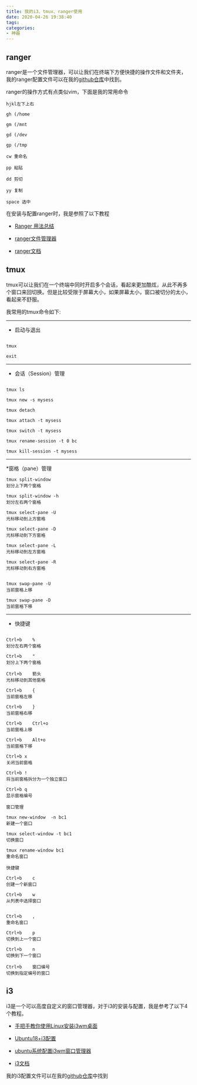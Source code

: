 ```yaml
---
title: 我的i3、tmux、ranger使用
date: 2020-04-26 19:38:40
tags:
categories:
- 神器
---
```


## ranger
ranger是一个文件管理器，可以让我们在终端下方便快捷的操作文件和文件夹，我的ranger配置文件可以在我的[github仓库](https://github.com/beichen1994/MyLinuxConfig/tree/master/.config)中找到。

ranger的操作方式有点类似vim，下面是我的常用命令

~~~
hjkl左下上右

gh (/home

gm (/mnt

gd (/dev

gp (/tmp

cw 重命名

pp 粘贴

dd 剪切

yy 复制

space 选中
~~~

在安装与配置ranger时，我是参照了以下教程
* [Ranger 用法总结](http://www.huangpan.net/posts/ji-ke/2019-08-21-ranger.html#toc-heading-75)

* [ranger文件管理器](https://www.cnblogs.com/zhangsf/p/3322627.html)

* [ranger文档](https://wiki.archlinux.org/index.php/ranger_(%E7%AE%80%E4%BD%93%E4%B8%AD%E6%96%87))

## tmux

tmux可以让我们在一个终端中同时开启多个会话，看起来更加酷炫，从此不再多个窗口来回切换。但是比较受限于屏幕大小，如果屏幕太小，窗口被切分的太小，看起来不舒服。

我常用的tmux命令如下:
***

* 启动与退出

~~~

tmux

exit
~~~

***

* 会话（Session）管理

~~~

tmux ls

tmux new -s mysess

tmux detach

tmux attach -t mysess

tmux switch -t mysess

tmux rename-session -t 0 bc

tmux kill-session -t mysess
~~~

***

*窗格（pane）管理

~~~
tmux split-window
划分上下两个窗格

tmux split-window -h
划分左右两个窗格

tmux select-pane -U
光标移动到上方窗格

tmux select-pane -D
光标移动到下方窗格

tmux select-pane -L
光标移动到左方窗格

tmux select-pane -R
光标移动到右方窗格


tmux swap-pane -U
当前窗格上移

tmux swap-pane -D
当前窗格下移
~~~

***

* 快捷键

~~~

Ctrl+b    %
划分左右两个窗格

Ctrl+b    "
划分上下两个窗格

Ctrl+b    箭头
光标移动到其他窗格

Ctrl+b    {
当前窗格左移

Ctrl+b    }
当前窗格右移

Ctrl+b    Ctrl+o
当前窗格上移

Ctrl+b    Alt+o
当前窗格下移

Ctrl+b x
关闭当前窗格

Ctrl+b !
将当前窗格拆分为一个独立窗口

Ctrl+b q
显示窗格编号

窗口管理

tmux new-window  -n bc1
新建一个窗口

tmux select-window -t bc1
切换窗口

tmux rename-window bc1
重命名窗口

快捷键

Ctrl+b    c
创建一个新窗口

Ctrl+b    w
从列表中选择窗口


Ctrl+b    ,
重命名窗口

Ctrl+b    p
切换到上一个窗口

Ctrl+b    n
切换到下一个窗口

Ctrl+b    窗口编号
切换到指定编号的窗口
~~~

## i3

i3是一个可以高度自定义的窗口管理器，对于i3的安装与配置，我是参考了以下4个教程。

* [手把手教你使用Linux安装i3wm桌面](https://blog.csdn.net/mkosto/article/details/97238317)

* [Ubuntu18+i3配置](https://www.jianshu.com/p/f4b3abc9a282)

* [ubuntu系统配置i3wm窗口管理器](https://www.jianshu.com/p/81917864271e)

* [i3文档](https://i3wm.org/docs/)

我的i3配置文件可以在我的[github仓库](https://github.com/beichen1994/MyLinuxConfig/tree/master/.config)中找到